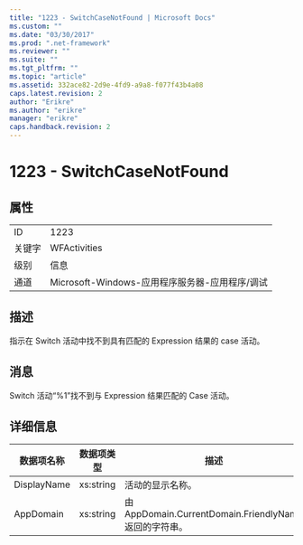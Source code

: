 ```yaml
---
title: "1223 - SwitchCaseNotFound | Microsoft Docs"
ms.custom: ""
ms.date: "03/30/2017"
ms.prod: ".net-framework"
ms.reviewer: ""
ms.suite: ""
ms.tgt_pltfrm: ""
ms.topic: "article"
ms.assetid: 332ace82-2d9e-4fd9-a9a8-f077f43b4a08
caps.latest.revision: 2
author: "Erikre"
ms.author: "erikre"
manager: "erikre"
caps.handback.revision: 2
---
```

# 1223 - SwitchCaseNotFound
## 属性  
  
|||  
|-|-|  
|ID|1223|  
|关键字|WFActivities|  
|级别|信息|  
|通道|Microsoft\-Windows\-应用程序服务器\-应用程序\/调试|  
  
## 描述  
 指示在 Switch 活动中找不到具有匹配的 Expression 结果的 case 活动。  
  
## 消息  
 Switch 活动“%1”找不到与 Expression 结果匹配的 Case 活动。  
  
## 详细信息  
  
|数据项名称|数据项类型|描述|  
|-----------|-----------|--------|  
|DisplayName|xs:string|活动的显示名称。|  
|AppDomain|xs:string|由 AppDomain.CurrentDomain.FriendlyName 返回的字符串。|
